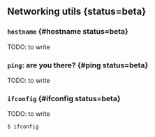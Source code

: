 ## Networking utils {status=beta}

### `hostname` {#hostname status=beta}

TODO: to write

### `ping`: are you there? {#ping  status=beta}

TODO: to write

### `ifconfig` {#ifconfig  status=beta}

TODO: to write

    $ ifconfig
